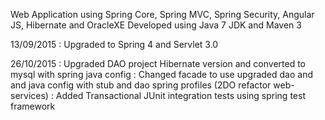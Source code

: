 Web Application using Spring Core, Spring MVC, Spring Security, Angular JS, Hibernate and OracleXE 
Developed using Java 7 JDK and Maven 3

13/09/2015 : Upgraded to Spring 4 and Servlet 3.0

26/10/2015 : Upgraded DAO project Hibernate version and converted to mysql with spring java config
		   : Changed facade to use upgraded dao and and java config with stub and dao spring profiles (2DO refactor web-services)
		   : Added Transactional JUnit integration tests using spring test framework  